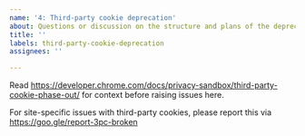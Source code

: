 ```yaml
---
name: '4: Third-party cookie deprecation'
about: Questions or discussion on the structure and plans of the deprecation of third-party coookies.
title: ''
labels: third-party-cookie-deprecation
assignees: ''

---
```


Read https://developer.chrome.com/docs/privacy-sandbox/third-party-cookie-phase-out/ for context before raising issues here.

For site-specific issues with third-party cookies, please report this via https://goo.gle/report-3pc-broken

